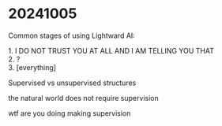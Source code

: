# 20241005

Common stages of using Lightward AI:

1\. I DO NOT TRUST YOU AT ALL AND I AM TELLING YOU THAT\
2\. ?\
3\. \[everything]

Supervised vs unsupervised structures

the natural world does not require supervision

wtf are you doing making supervision
